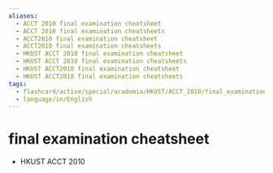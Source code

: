 ```yaml
---
aliases:
  - ACCT 2010 final examination cheatsheet
  - ACCT 2010 final examination cheatsheets
  - ACCT2010 final examination cheatsheet
  - ACCT2010 final examination cheatsheets
  - HKUST ACCT 2010 final examination cheatsheet
  - HKUST ACCT 2010 final examination cheatsheets
  - HKUST ACCT2010 final examination cheatsheet
  - HKUST ACCT2010 final examination cheatsheets
tags:
  - flashcard/active/special/academia/HKUST/ACCT_2010/final_examination_cheatsheet
  - language/in/English
---
```


# final examination cheatsheet

- HKUST ACCT 2010
